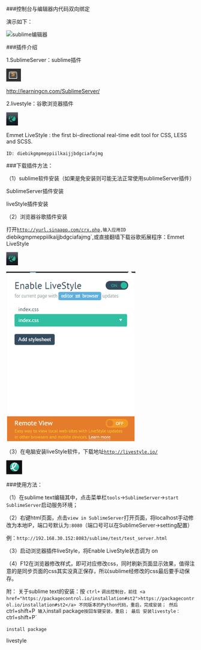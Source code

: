 ###控制台与编辑器内代码双向绑定

演示如下：

![sublime编辑器](./img/livestyle/livestyle_0.gif)


###插件介绍

1.SublimeServer：sublime插件

![sublime编辑器](./img/livestyle/livestyle_sb.png)

<a href="http://learningcn.com/SublimeServer/">http://learningcn.com/SublimeServer/</a>

2.livestyle：谷歌浏览器插件



![谷歌浏览器插件livestyle](./img/livestyle/livestyle_guge_btn.png)

Emmet LiveStyle : the first bi-directional real-time edit tool for CSS, LESS and SCSS.

`ID: diebikgmpmeppiilkaijjbdgciafajmg`

###下载插件方法：


（1）sublime软件安装（如果是免安装则可能无法正常使用sublimeServer插件）

SublimeServer插件安装

liveStyle插件安装

（2）浏览器谷歌插件安装

打开<a href="http://yurl.sinaapp.com/crx.php">`http://yurl.sinaapp.com/crx.php`</a>`,输入应用ID 	`diebikgmpmeppiilkaijjbdgciafajmg`,或直接翻墙下载谷歌拓展程序：Emmet LiveStyle

![谷歌浏览器插件livestyle](./img/livestyle/livestyle_guge_btn.png)


![谷歌浏览器插件livestyle](./img/livestyle/livestyle_guge.png)



（3）在电脑安装liveStyle软件，下载地址<a href="http://livestyle.io/">`http://livestyle.io/`</a>

![电脑版软件livestyle](./img/livestyle/livestyle_pc.png)


###使用方法：

（1）在sublime text编辑其中，点击菜单栏`tools`->`SublimeServer`->`start SublimeServer`启动服务环境；

（2）右键html页面，点击`view in SublimeServer`打开页面，将localhost手动修改为本地IP，端口号默认为`:8080`（端口号可以在SublimeServer->setting配置）

例：`http://192.168.30.152:8083/sublime/test/test_server.html`

（3）启动浏览器插件liveStyle，将Enable LiveStyle状态调为 on

（4）F12在浏览器修改样式，即可对应修改css，同时刷新页面显示效果，值得注意的是同步页面的css其实没真正保存，所以sublime经修改的css最后要手动保存。


附：
关于sublime text的安装：按 `ctrl+` `调出控制台，前往 <a href="https://packagecontrol.io/installation#st2">https://packagecontrol.io/installation#st2</a> 不同版本的Python代码，重启，完成安装；
然后`ctrl+shift+P` 输入`install package` 按回车键安装，重启；
最后 安装livestyle：
`ctrl+shift+P`

`install package` 

livestyle


